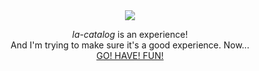 <div align="center">
  <picture>
    <source media="(prefers-color-scheme: dark)" srcset="https://github.com/la-catalog/.github-private/blob/main/res/white.png">
    <img src="https://github.com/la-catalog/.github-private/blob/main/res/black.png">
  </picture>
  <p>
  <i>la-catalog</i> is an experience! <br/>
  And I'm trying to make sure it's a good experience. Now... <br/>
  <a href="https://www.youtube.com/watch?v=1CxOLPqdaeg">GO! HAVE! FUN!</a>
</div>

